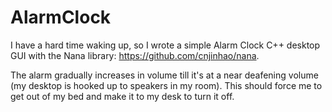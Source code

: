 ﻿# AlarmClock

I have a hard time waking up, so I wrote a simple Alarm Clock C++ desktop GUI with the Nana library: https://github.com/cnjinhao/nana.

The alarm gradually increases in volume till it's at a near deafening volume (my desktop is hooked up to speakers in my room).
This should force me to get out of my bed and make it to my desk to turn it off. 

